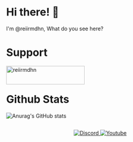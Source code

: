# Hi there! :milky_way:

I'm @reiirmdhn, What do you see here?

# Support
<p><a href="https://sociabuzz.com/aestic/donate"> <img align="left" src="https://sociabuzz.com/assets/img/logo.png" height="50" width="210" alt="reiirmdhn" /></a></p><br><br>

# Github Stats

![Anurag's GitHub stats](https://github-readme-stats.vercel.app/api?username=reiirmdhn&show_icons=true&theme=github_dark)


## 

<p align="center">
    <a href="https://discordapp.com/users/359328319759450113/">
        <img alt="Discord" src="https://img.shields.io/static/v1?style=flat&logo=discord&logoColor=white&color=%237289DA&label=&message=AESTIC%233324"/>
    </a>
    <a href="https://www.youtube.com/channel/UCcSTIkB-4MhU2UccuW8JCmg/">
        <img alt="Youtube" src="https://img.shields.io/static/v1?style=flat&logo=youtube&logoColor=white&color=%23FF0000&label=&message=Reiirmdhn"/>
    </a>
</p>
